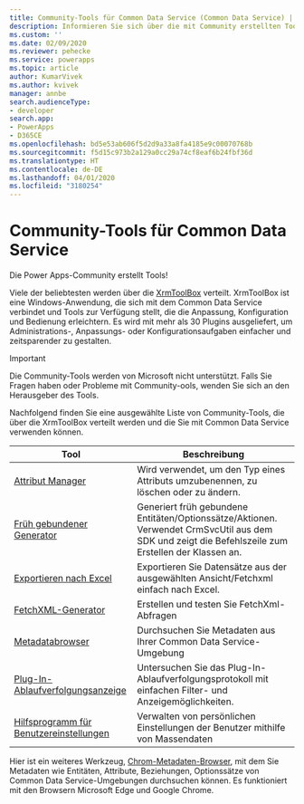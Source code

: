```yaml
---
title: Community-Tools für Common Data Service (Common Data Service) | Microsoft-Dokumentation
description: Informieren Sie sich über die mit Community erstellten Tools, mit denen Sie verschiedene Aufgaben mit Power Apps Common Data Service ausführen können.
ms.custom: ''
ms.date: 02/09/2020
ms.reviewer: pehecke
ms.service: powerapps
ms.topic: article
author: KumarVivek
ms.author: kvivek
manager: annbe
search.audienceType:
- developer
search.app:
- PowerApps
- D365CE
ms.openlocfilehash: bd5e53ab606f5d2d9a33a8fa4185e9c00070768b
ms.sourcegitcommit: f5d15c973b2a129a0cc29a74cf8eaf6b24fbf36d
ms.translationtype: HT
ms.contentlocale: de-DE
ms.lasthandoff: 04/01/2020
ms.locfileid: "3180254"
---
```

# <a name="community-tools-for-common-data-service"></a>Community-Tools für Common Data Service

Die Power Apps-Community erstellt Tools! 

Viele der beliebtesten werden über die [XrmToolBox](https://www.xrmtoolbox.com/) verteilt. XrmToolBox ist eine Windows-Anwendung, die sich mit dem Common Data Service verbindet und Tools zur Verfügung stellt, die die Anpassung, Konfiguration und Bedienung erleichtern. Es wird mit mehr als 30 Plugins ausgeliefert, um Administrations-, Anpassungs- oder Konfigurationsaufgaben einfacher und zeitsparender zu gestalten. 

> [!IMPORTANT]
> Die Community-Tools werden von Microsoft nicht unterstützt. Falls Sie Fragen haben oder Probleme mit Community-ools, wenden Sie sich an den Herausgeber des Tools.

Nachfolgend finden Sie eine ausgewählte Liste von Community-Tools, die über die XrmToolBox verteilt werden und die Sie mit Common Data Service verwenden können.

|Tool  |Beschreibung  |
|---------|---------|
|[Attribut Manager](https://www.xrmtoolbox.com/plugins/DLaB.Xrm.AttributeManager/)|Wird verwendet, um den Typ eines Attributs umzubenennen, zu löschen oder zu ändern.|
|[Früh gebundener Generator](https://www.xrmtoolbox.com/plugins/DLaB.Xrm.EarlyBoundGenerator/)|Generiert früh gebundene Entitäten/Optionssätze/Aktionen. Verwendet CrmSvcUtil aus dem SDK und zeigt die Befehlszeile zum Erstellen der Klassen an.|
|[Exportieren nach Excel](https://www.xrmtoolbox.com/plugins/Ryr.XrmToolBox.ExportToExcel/)|Exportieren Sie Datensätze aus der ausgewählten Ansicht/Fetchxml einfach nach Excel.|
|[FetchXML-Generator](https://www.xrmtoolbox.com/plugins/Cinteros.Xrm.FetchXmlBuilder/)|Erstellen und testen Sie FetchXml-Abfragen|
|[Metadatabrowser](https://www.xrmtoolbox.com/plugins/MsCrmTools.MetadataBrowser/)|Durchsuchen Sie Metadaten aus Ihrer Common Data Service-Umgebung|
|[Plug-In-Ablaufverfolgungsanzeige](https://www.xrmtoolbox.com/plugins/Cinteros.XrmToolBox.PluginTraceViewer/)|Untersuchen Sie das Plug-In-Ablaufverfolgungsprotokoll mit einfachen Filter- und Anzeigemöglichkeiten.|
|[Hilfsprogramm für Benutzereinstellungen](https://www.xrmtoolbox.com/plugins/MsCrmTools.UserSettingsUtility/)|Verwalten von persönlichen Einstellungen der Benutzer mithilfe von Massendaten|

Hier ist ein weiteres Werkzeug, [Chrom-Metadaten-Browser](https://community.dynamicslabs.io/feed/metadata-browser), mit dem Sie Metadaten wie Entitäten, Attribute, Beziehungen, Optionssätze von Common Data Service-Umgebungen durchsuchen können. Es funktioniert mit den Browsern Microsoft Edge und Google Chrome. 


